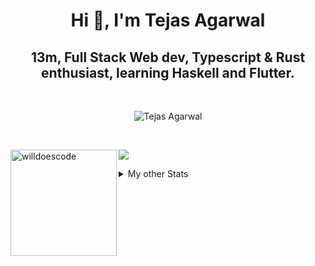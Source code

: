 <h1 align="center"> Hi 👋, I'm Tejas Agarwal    </h1>
<h2 align="center"> 13m, Full Stack Web dev, Typescript & Rust 
enthusiast, learning Haskell and Flutter. </h2>

<br />

<p align="center">
<img src="https://github-profile-trophy.vercel.app/?username=tejasag&theme=onedark&margin-w=15&margin-h=15&column=7" alt="Tejas Agarwal" /></a>
</p>

<br />
<p align="center">
<div>
<img height="170" align="left" src="https://github-readme-stats.vercel.app/api?username=tejasag&count_private=true&include_all_commits=true&theme=onedark" alt="willdoescode" />
<img src="https://github-readme-stats.vercel.app/api/top-langs/?username=tejasag&layout=compact&theme=onedark&langs_count=15" />
</div>
</p>

<details>
<summary>My other Stats</summary>
<!--START_SECTION:waka-->
![Profile Views](http://img.shields.io/badge/Profile%20Views-7-blue)

![Lines of code](https://img.shields.io/badge/From%20Hello%20World%20I%27ve%20Written-428630%20lines%20of%20code-blue)

**🐱 My Github Data** 

> 🏆 203 Contributions in the Year 2021
 > 
> 📦 9.7 kB Used in Github's Storage 
 > 
> 🚫 Not Opted to Hire
 > 
> 📜 25 Public Repositories 
 > 
> 🔑 4 Private Repositories  
 > 
**I'm an Early 🐤** 

```text
🌞 Morning    6 commits      █████░░░░░░░░░░░░░░░░░░░░   21.43% 
🌆 Daytime    11 commits     █████████░░░░░░░░░░░░░░░░   39.29% 
🌃 Evening    11 commits     █████████░░░░░░░░░░░░░░░░   39.29% 
🌙 Night      0 commits      ░░░░░░░░░░░░░░░░░░░░░░░░░   0.0%

```
📅 **I'm Most Productive on Thursday** 

```text
Monday       1 commits      █░░░░░░░░░░░░░░░░░░░░░░░░   3.57% 
Tuesday      5 commits      ████░░░░░░░░░░░░░░░░░░░░░   17.86% 
Wednesday    3 commits      ██░░░░░░░░░░░░░░░░░░░░░░░   10.71% 
Thursday     8 commits      ███████░░░░░░░░░░░░░░░░░░   28.57% 
Friday       3 commits      ██░░░░░░░░░░░░░░░░░░░░░░░   10.71% 
Saturday     4 commits      ███░░░░░░░░░░░░░░░░░░░░░░   14.29% 
Sunday       4 commits      ███░░░░░░░░░░░░░░░░░░░░░░   14.29%

```


📊 **This Week I Spent My Time On** 

```text
⌚︎ Time Zone: Asia/Kolkata

💬 Programming Languages: 
Rust                     3 hrs 39 mins       █████████████████░░░░░░░░   68.66% 
TypeScript               58 mins             ████░░░░░░░░░░░░░░░░░░░░░   18.31% 
TOML                     35 mins             ██░░░░░░░░░░░░░░░░░░░░░░░   11.15% 
Markdown                 3 mins              ░░░░░░░░░░░░░░░░░░░░░░░░░   1.21% 
Git Config               0 secs              ░░░░░░░░░░░░░░░░░░░░░░░░░   0.29%

🔥 Editors: 
CLion                    4 hrs 14 mins       ████████████████████░░░░░   79.65% 
WebStorm                 40 mins             ███░░░░░░░░░░░░░░░░░░░░░░   12.63% 
VS Code                  24 mins             ██░░░░░░░░░░░░░░░░░░░░░░░   7.72%

🐱‍💻 Projects: 
graphql-rocket-template  1 hr 46 mins        ████████░░░░░░░░░░░░░░░░░   33.26% 
pagurus                  1 hr 25 mins        ██████░░░░░░░░░░░░░░░░░░░   26.76% 
kibbeh                   40 mins             ███░░░░░░░░░░░░░░░░░░░░░░   12.63% 
testing-graphql-actix    33 mins             ██░░░░░░░░░░░░░░░░░░░░░░░   10.52% 
rocket_vs_actix          28 mins             ██░░░░░░░░░░░░░░░░░░░░░░░   8.87%

💻 Operating System: 
Linux                    5 hrs 19 mins       █████████████████████████   100.0%

```


<!--END_SECTION:waka-->
</details>
